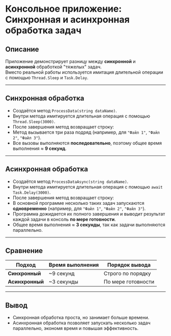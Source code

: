 # Консольное приложение: Синхронная и асинхронная обработка задач

## Описание
Приложение демонстрирует разницу между **синхронной** и **асинхронной** обработкой "тяжелых" задач.  
Вместо реальной работы используется имитация длительной операции с помощью `Thread.Sleep` и `Task.Delay`.

---

## Синхронная обработка
- Создаётся метод `ProcessData(string dataName)`.
- Внутри метода имитируется длительная операция с помощью `Thread.Sleep(3000)`.
- После завершения метод возвращает строку:  
- Метод вызывается три раза подряд (например, для `"Файл 1"`, `"Файл 2"`, `"Файл 3"`).
- Все вызовы выполняются **последовательно**, поэтому общее время выполнения ≈ **9 секунд**.

---

## Асинхронная обработка
- Создаётся метод `ProcessDataAsync(string dataName)`.
- Внутри метода имитируется длительная операция с помощью `await Task.Delay(3000)`.
- После завершения метод возвращает строку:  
- В основной программе несколько таких задач запускаются **одновременно** (например, для `"Файл 1"`, `"Файл 2"`, `"Файл 3"`).
- Программа дожидается их полного завершения и выводит результат каждой задачи в консоль **по мере готовности**.
- Общее время выполнения ≈ **3 секунды**, так как задачи выполняются параллельно.

---

## Сравнение

| Подход        | Время выполнения | Порядок вывода        |
|---------------|------------------|-----------------------|
| **Синхронный** | ~9 секунд        | Строго по порядку     |
| **Асинхронный** | ~3 секунды       | По мере готовности    |

---

## Вывод
- Синхронная обработка проста, но занимает больше времени.
- Асинхронная обработка позволяет запускать несколько задач параллельно, экономя время и повышая эффективность.  
